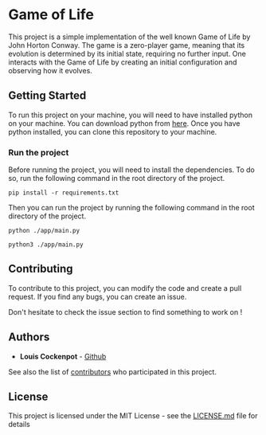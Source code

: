# Game of Life

This project is a simple implementation of the well known Game of Life by John Horton Conway. The game is a zero-player game, meaning that its evolution is determined by its initial state, requiring no further input. One interacts with the Game of Life by creating an initial configuration and observing how it evolves.

## Getting Started

To run this project on your machine, you will need to have installed python on your machine. You can download python from [here](https://www.python.org/downloads/). Once you have python installed, you can clone this repository to your machine.

### Run the project

Before running the project, you will need to install the dependencies. To do so, run the following command in the root directory of the project.

```
pip install -r requirements.txt
```

Then you can run the project by running the following command in the root directory of the project.

```
python ./app/main.py
```
```
python3 ./app/main.py
```

## Contributing

To contribute to this project, you can modify the code and create a pull request. If you find any bugs, you can create an issue.

Don't hesitate to check the issue section to find something to work on !


## Authors

* **Louis Cockenpot** - [Github](https://github.com/louiscockenpot)

See also the list of [contributors](https://github.com/louiscockenpot/game-of-life/contributors) who participated in this project.

## License

This project is licensed under the MIT License - see the [LICENSE.md](LICENSE.md) file for details
